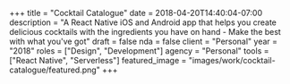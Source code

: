 +++
title = "Cocktail Catalogue"
date = 2018-04-20T14:40:04-07:00
description = "A React Native iOS and Android app that helps you create delicious cocktails with the ingredients you have on hand - Make the best with what you've got"
draft = false
nda = false
client = "Personal"
year = "2018"
roles = ["Design", "Development"]
agency = "Personal"
tools = ["React Native", "Serverless"]
featured_image = "images/work/cocktail-catalogue/featured.png"
+++
